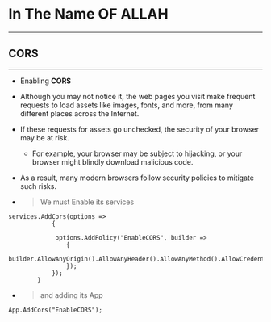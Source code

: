 # In The Name OF ALLAH
---
## CORS
---


- Enabling __CORS__
 - Although you may not notice it, the web pages you visit make frequent requests to load assets like images, fonts, and more, from many different places across the Internet. 
 - If these requests for assets go unchecked, the security of your browser may be at risk.
   -  For example, your browser may be subject to hijacking, or your browser might blindly download malicious code. 
- As a result, many modern browsers follow security policies to mitigate such risks.

- >  We must Enable its services
```
services.AddCors(options =>
            {

             options.AddPolicy("EnableCORS", builder =>
                {
                   builder.AllowAnyOrigin().AllowAnyHeader().AllowAnyMethod().AllowCredentials().Build();
                });
            });
        }
```
- > and adding its App  
``` 
App.AddCors("EnableCORS");
```
     